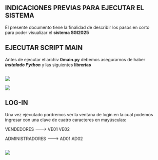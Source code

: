 
## INDICACIONES PREVIAS PARA EJECUTAR EL SISTEMA


El presente documento tiene la finalidad de describir los pasos en corto para poder visualizar el **sistema SGI2025**
## EJECUTAR SCRIPT MAIN

Antes de ejecutar el archiv **0main.py** debemos asegurarnos de haber ***instalado Python*** y las siguientes **librerías**
## 

![](https://cdn.glitch.global/9dafd543-5a50-43b1-a036-762c9cb807d4/104.png?v=1750858889902)

![](https://cdn.glitch.global/9dafd543-5a50-43b1-a036-762c9cb807d4/107.png?v=1750859107395)

## LOG-IN
Una vez ejecutado pordremos ver la ventana de login en la cual podemos ingresar con una clave de cuatro caracteres en mayúsculas:

VENDEDORES      ---> VE01 VE02

ADMINISTRADORES ---> AD01 AD02

## 

![](https://cdn.glitch.global/9dafd543-5a50-43b1-a036-762c9cb807d4/109.png?v=1750859563481)



